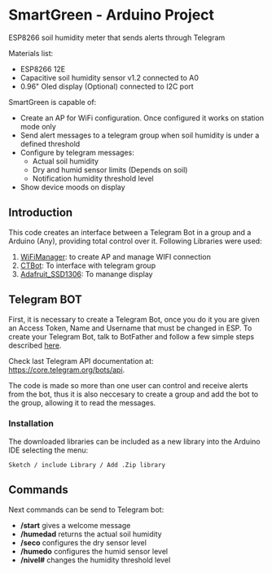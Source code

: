 # SmartGreen - Arduino Project
ESP8266 soil humidity meter that sends alerts through Telegram

Materials list:
- ESP8266 12E
- Capacitive soil humidity sensor v1.2 connected to A0
- 0.96" Oled display (Optional) connected to I2C port

SmartGreen is capable of:
- Create an AP for WiFi configuration. Once configured it works on station mode only
- Send alert messages to a telegram group when soil humidity is under a defined threshold
- Configure by telegram messages:
   - Actual soil humidity
   - Dry and humid sensor limits (Depends on soil)
   - Notification humidity threshold level
- Show device moods on display

## Introduction
This code creates an interface between a Telegram Bot in a group and a Arduino (Any), providing total control over it. Following Libraries were used:

1. [WiFiManager](https://github.com/tzapu/WiFiManager): to create AP and manage WIFI connection
2. [CTBot](https://github.com/shurillu/CTBot): To interface with telegram group
3. [Adafruit_SSD1306](https://github.com/adafruit/Adafruit_SSD1306): To manange display

## Telegram BOT
First, it is necessary to create a Telegram Bot, once you do it you are given an Access Token, Name and Username that must be changed in ESP. To create your Telegram Bot, talk to BotFather and follow a few simple steps described [here](https://core.telegram.org/bots#botfather).

Check last Telegram API documentation at: https://core.telegram.org/bots/api.

The code is made so more than one user can control and receive alerts from the bot, thus it is also neccesary to create a group and add the bot to the group, allowing it to read the messages.

### Installation
The downloaded libraries can be included as a new library into the Arduino IDE selecting the menu:
```
Sketch / include Library / Add .Zip library
```
## Commands
Next commands can be send to Telegram bot:
- **/start** gives a welcome message
- **/humedad** returns the actual soil humidity
- **/seco** configures the dry sensor level
- **/humedo** configures the humid sensor level
- **/nivel#** changes the humidity threshold level
